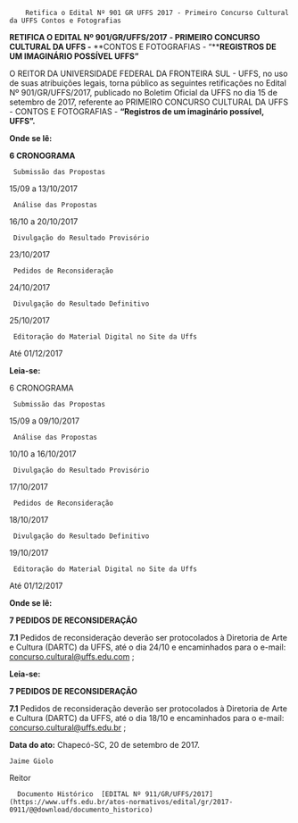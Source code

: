         Retifica o Edital Nº 901 GR UFFS 2017 - Primeiro Concurso Cultural da UFFS Contos e Fotografias  

**RETIFICA O EDITAL Nº 901/GR/UFFS/2017** **- PRIMEIRO CONCURSO CULTURAL DA UFFS -** **CONTOS E FOTOGRAFIAS - “****REGISTROS DE UM IMAGINÁRIO POSSÍVEL UFFS”**

  

 O REITOR DA UNIVERSIDADE FEDERAL DA FRONTEIRA SUL - UFFS, no uso de suas atribuições legais, torna público as seguintes retificações no Edital Nº 901/GR/UFFS/2017, publicado no Boletim Oficial da UFFS no dia 15 de setembro de 2017, referente ao PRIMEIRO CONCURSO CULTURAL DA UFFS - CONTOS E FOTOGRAFIAS - **“Registros de um imaginário possível, UFFS”.**

  

 **Onde se lê:**

 **6 CRONOGRAMA**

     Submissão das Propostas

   15/09 a 13/10/2017

     Análise das Propostas

   16/10 a 20/10/2017

     Divulgação do Resultado Provisório

   23/10/2017

     Pedidos de Reconsideração

   24/10/2017

     Divulgação do Resultado Definitivo

   25/10/2017

     Editoração do Material Digital no Site da Uffs

   Até 01/12/2017

      

 **Leia-se:**

 6 CRONOGRAMA

     Submissão das Propostas

   15/09 a 09/10/2017

     Análise das Propostas

   10/10 a 16/10/2017

     Divulgação do Resultado Provisório

   17/10/2017

     Pedidos de Reconsideração

   18/10/2017

     Divulgação do Resultado Definitivo

   19/10/2017

     Editoração do Material Digital no Site da Uffs

   Até 01/12/2017

      

 **Onde se lê:**

 **7 PEDIDOS DE RECONSIDERAÇÃO**

 **7.1** Pedidos de reconsideração deverão ser protocolados à Diretoria de Arte e Cultura (DARTC) da UFFS, até o dia 24/10 e encaminhados para o e-mail: [concurso.cultural@uffs.edu.com](mailto:concurso.cultural@uffs.edu.com) ;

  

 **Leia-se:**

 **7 PEDIDOS DE RECONSIDERAÇÃO**

 **7.1** Pedidos de reconsideração deverão ser protocolados à Diretoria de Arte e Cultura (DARTC) da UFFS, até o dia 18/10 e encaminhados para o e-mail: [concurso.cultural@uffs.edu.br](mailto:concurso.cultural@uffs.edu.br) ;

   **Data do ato:** Chapecó-SC, 20 de setembro de 2017.   
 

    Jaime Giolo   
 Reitor 

      Documento Histórico  [EDITAL Nº 911/GR/UFFS/2017](https://www.uffs.edu.br/atos-normativos/edital/gr/2017-0911/@@download/documento_historico)     
      